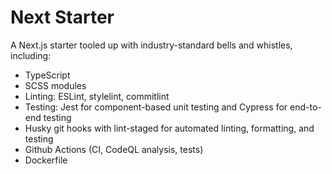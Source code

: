 # Next Starter

A Next.js starter tooled up with industry-standard bells and whistles, including:

- TypeScript
- SCSS modules
- Linting: ESLint, stylelint, commitlint
- Testing: Jest for component-based unit testing and Cypress for end-to-end testing
- Husky git hooks with lint-staged for automated linting, formatting, and testing
- Github Actions (CI, CodeQL analysis, tests)
- Dockerfile
